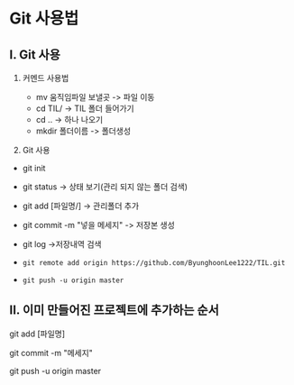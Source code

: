 # Git 사용법

## I. Git 사용

1. 커멘드 사용법
   - mv 움직임파일 보낼곳 -> 파일 이동
   - cd TIL/ -> TIL 폴더 들어가기
   - cd .. -> 하나 나오기
   - mkdir 폴더이름 -> 폴더생성

2.  Git 사용

   - git init

   - git status -> 상태 보기(관리 되지 않는 폴더 검색)

   - git add [파일명/] -> 관리폴더 추가

   - git commit -m "넣을 메세지" -> 저장본 생성

   - git log ->저장내역 검색

   - ```git remote add origin https://github.com/ByunghoonLee1222/TIL.git
     git remote add origin https://github.com/ByunghoonLee1222/TIL.git
     ```

   - ```git push -u origin master
     git push -u origin master
     ```

## II. 이미 만들어진 프로젝트에 추가하는 순서

git add [파일명]

git commit -m "메세지"

git push -u origin master

